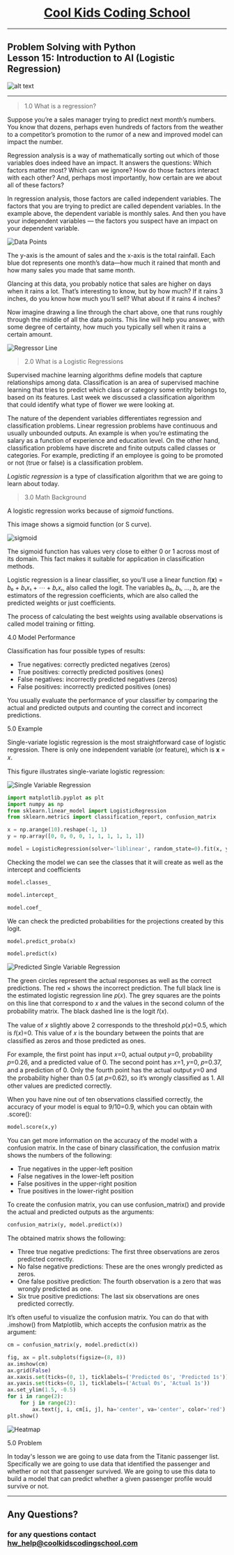 # <center>**[Cool Kids Coding School](https://www.coolkidscodingschool.com)**</center>

---

## Problem Solving with Python<br> Lesson 15: Introduction to AI (Logistic Regression)

![alt text][logo]

[logo]: ./images/ckcslogo.png

---

> 1.0 What is a regression?

Suppose you’re a sales manager trying to predict next month’s numbers. You know that dozens, perhaps even hundreds of factors from the weather to a competitor’s promotion to the rumor of a new and improved model can impact the number. 

Regression analysis is a way of mathematically sorting out which of those variables does indeed have an impact. It answers the questions: Which factors matter most? Which can we ignore? How do those factors interact with each other? And, perhaps most importantly, how certain are we about all of these factors?

In regression analysis, those factors are called independent variables. The factors that you are trying to predict are called dependent variables. In the example above, the dependent variable is monthly sales. And then you have your independent variables — the factors you suspect have an impact on your dependent variable. 

![Data Points][datapoints]

[datapoints]: ./images/datapoints.png

The y-axis is the amount of sales and the x-axis is the total rainfall. Each blue dot represents one month’s data—how much it rained that month and how many sales you made that same month.

Glancing at this data, you probably notice that sales are higher on days when it rains a lot. That’s interesting to know, but by how much? If it rains 3 inches, do you know how much you’ll sell? What about if it rains 4 inches?

Now imagine drawing a line through the chart above, one that runs roughly through the middle of all the data points. This line will help you answer, with some degree of certainty, how much you typically sell when it rains a certain amount.

![Regressor Line][regressor]

[regressor]: ./images/regression.png

> 2.0 What is a Logistic Regressions

Supervised machine learning algorithms define models that capture relationships among data. Classification is an area of supervised machine learning that tries to predict which class or category some entity belongs to, based on its features.  Last week we discussed a classification algorithm that could identify what type of flower we were looking at.

The nature of the dependent variables differentiates regression and classification problems. Linear regression problems have continuous and usually unbounded outputs. An example is when you’re estimating the salary as a function of experience and education level. On the other hand, classification problems have discrete and finite outputs called classes or categories. For example, predicting if an employee is going to be promoted or not (true or false) is a classification problem.

*_Logistic regression_* is a type of classification algorithm that we are going to learn about today.

> 3.0 Math Background

A logistic regression works because of *sigmoid* functions.

This image shows a sigmoid function (or S curve).

[sigmoid]: ./images/sigmoid.png

![sigmoid][sigmoid]

The sigmoid function has values very close to either 0 or 1 across most of its domain. This fact makes it suitable for application in classification methods.

Logistic regression is a linear classifier, so you’ll use a linear function 𝑓(𝐱) = 𝑏₀ + 𝑏₁𝑥₁ + ⋯ + 𝑏ᵣ𝑥ᵣ, also called the logit. The variables 𝑏₀, 𝑏₁, …, 𝑏ᵣ are the estimators of the regression coefficients, which are also called the predicted weights or just coefficients.

The process of calculating the best weights using available observations is called model training or fitting.

4.0 Model Performance

Classification has four possible types of results:

+ True negatives: correctly predicted negatives (zeros)
+ True positives: correctly predicted positives (ones)
+ False negatives: incorrectly predicted negatives (zeros)
+ False positives: incorrectly predicted positives (ones)

You usually evaluate the performance of your classifier by comparing the actual and predicted outputs and counting the correct and incorrect predictions.

5.0 Example

Single-variate logistic regression is the most straightforward case of logistic regression. There is only one independent variable (or feature), which is 𝐱 = 𝑥. 

This figure illustrates single-variate logistic regression:

![Single Variable Regression][svr]

[svr]: ./images/single_variable_regression.png

```python
import matplotlib.pyplot as plt
import numpy as np
from sklearn.linear_model import LogisticRegression
from sklearn.metrics import classification_report, confusion_matrix

x = np.arange(10).reshape(-1, 1)
y = np.array([0, 0, 0, 0, 1, 1, 1, 1, 1, 1])

model = LogisticRegression(solver='liblinear', random_state=0).fit(x, y)
```

Checking the model we can see the classes that it will create as well as the intercept and coefficients

```python
model.classes_

model.intercept_

model.coef_
```

We can check the predicted probabilities for the projections created by this logit.

```python
model.predict_proba(x)

model.predict(x)

```

![Predicted Single Variable Regression][psvr]

[psvr]: ./images/predicted_svr.png

The green circles represent the actual responses as well as the correct predictions. The red × shows the incorrect prediction. The full black line is the estimated logistic regression line 𝑝(𝑥). The grey squares are the points on this line that correspond to 𝑥 and the values in the second column of the probability matrix. The black dashed line is the logit 𝑓(𝑥).

The value of 𝑥 slightly above 2 corresponds to the threshold 𝑝(𝑥)=0.5, which is 𝑓(𝑥)=0. This value of 𝑥 is the boundary between the points that are classified as zeros and those predicted as ones.

For example, the first point has input 𝑥=0, actual output 𝑦=0, probability 𝑝=0.26, and a predicted value of 0. The second point has 𝑥=1, 𝑦=0, 𝑝=0.37, and a prediction of 0. Only the fourth point has the actual output 𝑦=0 and the probability higher than 0.5 (at 𝑝=0.62), so it’s wrongly classified as 1. All other values are predicted correctly.

When you have nine out of ten observations classified correctly, the accuracy of your model is equal to 9/10=0.9, which you can obtain with .score():

```python
model.score(x,y)
```

You can get more information on the accuracy of the model with a confusion matrix. In the case of binary classification, the confusion matrix shows the numbers of the following:

+ True negatives in the upper-left position
+ False negatives in the lower-left position
+ False positives in the upper-right position
+ True positives in the lower-right position

To create the confusion matrix, you can use confusion_matrix() and provide the actual and predicted outputs as the arguments:

```python
confusion_matrix(y, model.predict(x))
```

The obtained matrix shows the following:

+ Three true negative predictions: The first three observations are zeros predicted correctly.
+ No false negative predictions: These are the ones wrongly predicted as zeros.
+ One false positive prediction: The fourth observation is a zero that was wrongly predicted as one.
+ Six true positive predictions: The last six observations are ones predicted correctly.

It’s often useful to visualize the confusion matrix. You can do that with .imshow() from Matplotlib, which accepts the confusion matrix as the argument:

```python
cm = confusion_matrix(y, model.predict(x))

fig, ax = plt.subplots(figsize=(8, 8))
ax.imshow(cm)
ax.grid(False)
ax.xaxis.set(ticks=(0, 1), ticklabels=('Predicted 0s', 'Predicted 1s'))
ax.yaxis.set(ticks=(0, 1), ticklabels=('Actual 0s', 'Actual 1s'))
ax.set_ylim(1.5, -0.5)
for i in range(2):
    for j in range(2):
        ax.text(j, i, cm[i, j], ha='center', va='center', color='red')
plt.show()

```

![Heatmap][heat]

[heat]: ./images/heatmap.png

5.0 Problem

In today's lesson we are going to use data from the Titanic passenger list.  Specifically we are going to use data that identified the passenger and whether or not that passenger survived.  We are going to use this data to build a model that can predict whether a given passenger profile would survive or not.

---

## **Any Questions?**

### **for any questions contact hw_help@coolkidscodingschool.com**
